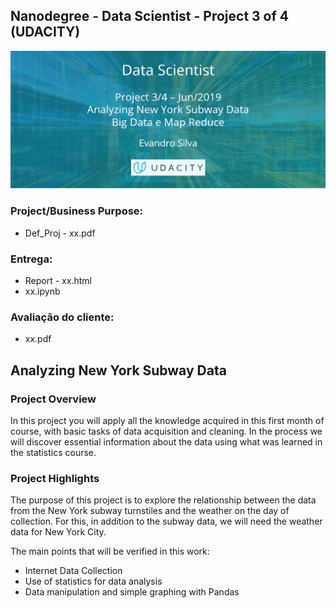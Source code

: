 ## Nanodegree - Data Scientist - Project 3 of 4 (UDACITY)
![Analyzing New York Subway Data](images/DS3_M04_img.jpg)

### Project/Business Purpose: 
- Def_Proj - xx.pdf

### Entrega: 
- Report - xx.html
- xx.ipynb

### Avaliação do cliente:
 - xx.pdf
 
 

## Analyzing New York Subway Data
### Project Overview

In this project you will apply all the knowledge acquired in this first month of course, with basic tasks of data acquisition and cleaning. In the process we will discover essential information about the data using what was learned in the statistics course.

### Project Highlights

The purpose of this project is to explore the relationship between the data from the New York subway turnstiles and the weather on the day of collection. For this, in addition to the subway data, we will need the weather data for New York City.

The main points that will be verified in this work:

- Internet Data Collection
- Use of statistics for data analysis
- Data manipulation and simple graphing with Pandas



